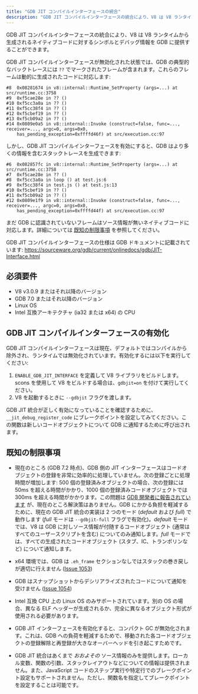 ```yaml
---
title: "GDB JIT コンパイルインターフェースの統合"
description: "GDB JIT コンパイルインターフェースの統合により、V8 は V8 ランタイムから生成されるネイティブコードに対するシンボルとデバッグ情報を GDB に提供することができます。"
---
```

GDB JIT コンパイルインターフェースの統合により、V8 は V8 ランタイムから生成されるネイティブコードに対するシンボルとデバッグ情報を GDB に提供することができます。

GDB JIT コンパイルインターフェースが無効化された状態では、GDB の典型的なバックトレースには `??` でマークされたフレームが含まれます。これらのフレームは動的に生成されたコードに対応します:

```
#8  0x08281674 in v8::internal::Runtime_SetProperty (args=...) at src/runtime.cc:3758
#9  0xf5cae28e in ?? ()
#10 0xf5cc3a0a in ?? ()
#11 0xf5cc38f4 in ?? ()
#12 0xf5cbef19 in ?? ()
#13 0xf5cb09a2 in ?? ()
#14 0x0809e0a5 in v8::internal::Invoke (construct=false, func=..., receiver=..., argc=0, args=0x0,
    has_pending_exception=0xffffd46f) at src/execution.cc:97
```

しかし、GDB JIT コンパイルインターフェースを有効にすると、GDB はより多くの情報を含むスタックトレースを生成できます:

```
#6  0x082857fc in v8::internal::Runtime_SetProperty (args=...) at src/runtime.cc:3758
#7  0xf5cae28e in ?? ()
#8  0xf5cc3a0a in loop () at test.js:6
#9  0xf5cc38f4 in test.js () at test.js:13
#10 0xf5cbef19 in ?? ()
#11 0xf5cb09a2 in ?? ()
#12 0x0809e1f9 in v8::internal::Invoke (construct=false, func=..., receiver=..., argc=0, args=0x0,
    has_pending_exception=0xffffd44f) at src/execution.cc:97
```

まだ GDB に認識されていないフレームはソース情報が無いネイティブコードに対応します。詳細については [既知の制限事項](#known-limitations) を参照してください。

GDB JIT コンパイルインターフェースの仕様は GDB ドキュメントに記載されています: https://sourceware.org/gdb/current/onlinedocs/gdb/JIT-Interface.html

## 必須要件

- V8 v3.0.9 またはそれ以降のバージョン
- GDB 7.0 またはそれ以降のバージョン
- Linux OS
- Intel 互換アーキテクチャ (ia32 または x64) の CPU

## GDB JIT コンパイルインターフェースの有効化

GDB JIT コンパイルインターフェースは現在、デフォルトではコンパイルから除外され、ランタイムでは無効化されています。有効化するには以下を実行してください:

1. `ENABLE_GDB_JIT_INTERFACE` を定義して V8 ライブラリをビルドします。scons を使用して V8 をビルドする場合は、`gdbjit=on` を付けて実行してください。
1. V8 を起動するときに `--gdbjit` フラグを渡します。

GDB JIT 統合が正しく有効になっていることを確認するために、`__jit_debug_register_code` にブレークポイントを設定してみてください。この関数は新しいコードオブジェクトについて GDB に通知するために呼び出されます。

## 既知の制限事項

- 現在のところ (GDB 7.2 時点)、GDB 側の JIT インターフェースはコードオブジェクトの登録を非常に効率的に処理していません。次の登録ごとに処理時間が増加します: 500 個の登録済みオブジェクトの場合、次の登録には 50ms を超える時間がかかり、1000 個の登録済みコードオブジェクトでは 300ms を超える時間がかかります。この問題は [GDB 開発者に報告されています](https://sourceware.org/ml/gdb/2011-01/msg00002.html) が、現在のところ解決策はありません。GDB にかかる負担を軽減するために、現在の GDB JIT 統合の実装は 2 つのモード (_default_ および _full_) で動作します (_full_ モードは `--gdbjit-full` フラグで有効化)。_default_ モードでは、V8 は GDB に対しソース情報が付随するコードオブジェクト (通常はすべてのユーザースクリプトを含む) についてのみ通知します。_full_ モードでは、すべての生成されたコードオブジェクト (スタブ、IC、トランポリンなど) について通知します。

- x64 環境では、GDB は `.eh_frame` セクションなしではスタックの巻き戻しが適切に行えません ([Issue 1053](https://bugs.chromium.org/p/v8/issues/detail?id=1053))

- GDB はスナップショットからデシリアライズされたコードについて通知を受けません ([Issue 1054](https://bugs.chromium.org/p/v8/issues/detail?id=1054))

- Intel 互換 CPU 上の Linux OS のみサポートされています。別の OS の場合、異なる ELF ヘッダーが生成されるか、完全に異なるオブジェクト形式が使用される必要があります。

- GDB JIT インターフェースを有効化すると、コンパクト GC が無効化されます。これは、GDB への負荷を軽減するためで、移動された各コードオブジェクトの登録解除と再登録が大きなオーバーヘッドを引き起こすためです。

- GDB JIT 統合はあくまで _おおよその_ ソース情報のみを提供します。ローカル変数、関数の引数、スタックレイアウトなどについての情報は提供されません。また、JavaScript コードのステップ実行や特定行でのブレークポイント設定もサポートされません。ただし、関数名を指定してブレークポイントを設定することは可能です。
